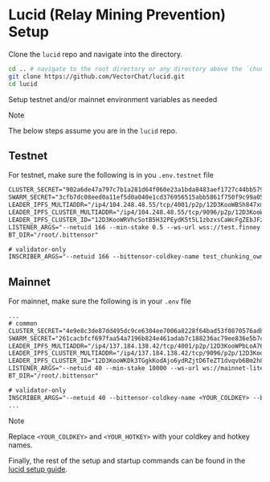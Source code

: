 # Lucid (Relay Mining Prevention) Setup

Clone the `lucid` repo and navigate into the directory.

```bash
cd .. # navigate to the root directory or any directory above the `chunking_subnet` repo
git clone https://github.com/VectorChat/lucid.git
cd lucid
```

Setup testnet and/or mainnet environment variables as needed

> [!NOTE]
> The below steps assume you are in the `lucid` repo.

## Testnet

For testnet, make sure the following is in you `.env.testnet` file

```txt
CLUSTER_SECRET="902a6de47a797c7b1a281d64f060e23a1bda8483aef1727c44bb579ea9db04fd"
SWARM_SECRET="3cfb7dc08eed0a11ef5d0a040e1cd376956515abb5861f750f9c99a05d0f599b"
LEADER_IPFS_MULTIADDR="/ip4/104.248.48.55/tcp/4001/p2p/12D3KooWBSh847xmDVpY1vdQWJXYiNE4jj1UPP8FZXmCZ6hgczkx"
LEADER_IPFS_CLUSTER_MULTIADDR="/ip4/104.248.48.55/tcp/9096/p2p/12D3KooWRVhcSotB5H32PEydK5t5L1zbzxsCaWcFgZEbJFzU2YRe"
LEADER_IPFS_CLUSTER_ID="12D3KooWRVhcSotB5H32PEydK5t5L1zbzxsCaWcFgZEbJFzU2YRe"
LISTENER_ARGS="--netuid 166 --min-stake 0.5 --ws-url wss://test.finney.opentensor.ai:443/"
BT_DIR="/root/.bittensor"

# validator-only
INSCRIBER_ARGS="--netuid 166 --bittensor-coldkey-name test_chunking_owner --bittensor-hotkey-name validator-1 --ws-url wss://test.finney.opentensor.ai:443/"
```

## Mainnet

For mainnet, make sure the following is in your `.env` file

```txt
...
# common
CLUSTER_SECRET="4e9e8c3de87dd495dc9ce6304ee7006a8228f64bad53f0870576adb06207de55"
SWARM_SECRET="261cacbfcf697faa54a7196b824e461adab7c188236ac79ee836e5b7c87f7d9a"
LEADER_IPFS_MULTIADDR="/ip4/137.184.138.42/tcp/4001/p2p/12D3KooWPbLoA76oDwYwmuiXW6JFd7Bvbh4gvDfKzNjMWesB1JqV"
LEADER_IPFS_CLUSTER_MULTIADDR="/ip4/137.184.138.42/tcp/9096/p2p/12D3KooWKDk3TGgkKodAjo6ydRZjtD6TeZT1dvqvb6Bm2h8RHRMU"
LEADER_IPFS_CLUSTER_ID="12D3KooWKDk3TGgkKodAjo6ydRZjtD6TeZT1dvqvb6Bm2h8RHRMU"
LISTENER_ARGS="--netuid 40 --min-stake 10000 --ws-url ws://mainnet-lite:9944 --log-level info"
BT_DIR="/root/.bittensor"

# validator-only
INSCRIBER_ARGS="--netuid 40 --bittensor-coldkey-name <YOUR_COLDKEY> --bittensor-hotkey-name <YOUR_HOTKEY> --ws-url ws://mainnet-lite:9944 --log-level info"
...
```

> [!NOTE]
> Replace `<YOUR_COLDKEY>` and `<YOUR_HOTKEY>` with your coldkey and hotkey names.

Finally, the rest of the setup and startup commands can be found in the [lucid setup guide](https://github.com/VectorChat/lucid/blob/main/docs/setup.md).
